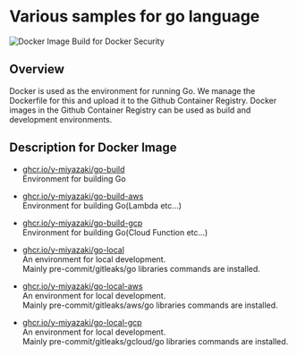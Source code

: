 # Various samples for go language

![Docker Image Build for Docker Security](https://github.com/y-miyazaki/docker-golang/workflows/Docker%20Image%20Build%20for%20Docker%20Security/badge.svg?branch=master)

## Overview

Docker is used as the environment for running Go. We manage the Dockerfile for this and upload it to the Github Container Registry. Docker images in the Github Container Registry can be used as build and development environments.

## Description for Docker Image

- [ghcr.io/y-miyazaki/go-build](https://github.com/y-miyazaki/docker-terraform/pkgs/container/go-build)  
  Environment for building Go

- [ghcr.io/y-miyazaki/go-build-aws](https://github.com/y-miyazaki/docker-terraform/pkgs/container/go-build-aws)  
  Environment for building Go(Lambda etc...)

- [ghcr.io/y-miyazaki/go-build-gcp](https://github.com/y-miyazaki/docker-terraform/pkgs/container/go-build-gcp)  
  Environment for building Go(Cloud Function etc...)

- [ghcr.io/y-miyazaki/go-local](https://github.com/y-miyazaki/docker-terraform/pkgs/container/go-local)  
  An environment for local development.  
  Mainly pre-commit/gitleaks/go libraries commands are installed.

- [ghcr.io/y-miyazaki/go-local-aws](https://github.com/y-miyazaki/docker-terraform/pkgs/container/go-local-aws)  
  An environment for local development.  
  Mainly pre-commit/gitleaks/aws/go libraries commands are installed.

- [ghcr.io/y-miyazaki/go-local-gcp](https://github.com/y-miyazaki/docker-terraform/pkgs/container/go-local-gcp)  
  An environment for local development.  
  Mainly pre-commit/gitleaks/gcloud/go libraries commands are installed.
